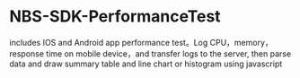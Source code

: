NBS-SDK-PerformanceTest
=======================

includes IOS and Android app performance test。Log  CPU，memory，response time on mobile device，and transfer logs to the server, then parse data and draw summary table and line chart or histogram using javascript
